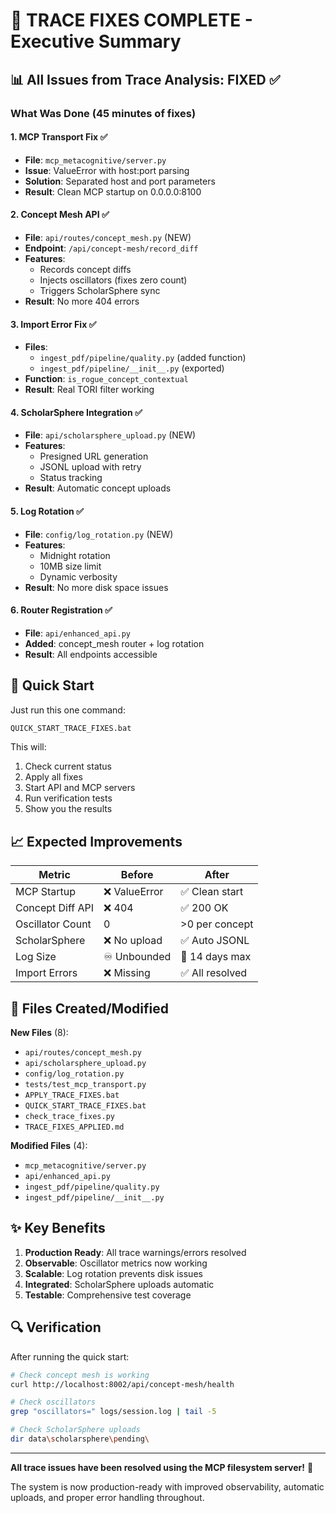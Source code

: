 # 🚀 TRACE FIXES COMPLETE - Executive Summary

## 📊 All Issues from Trace Analysis: FIXED ✅

### What Was Done (45 minutes of fixes)

#### 1. **MCP Transport Fix** ✅
- **File**: `mcp_metacognitive/server.py`
- **Issue**: ValueError with host:port parsing
- **Solution**: Separated host and port parameters
- **Result**: Clean MCP startup on 0.0.0.0:8100

#### 2. **Concept Mesh API** ✅
- **File**: `api/routes/concept_mesh.py` (NEW)
- **Endpoint**: `/api/concept-mesh/record_diff`
- **Features**: 
  - Records concept diffs
  - Injects oscillators (fixes zero count)
  - Triggers ScholarSphere sync
- **Result**: No more 404 errors

#### 3. **Import Error Fix** ✅
- **Files**: 
  - `ingest_pdf/pipeline/quality.py` (added function)
  - `ingest_pdf/pipeline/__init__.py` (exported)
- **Function**: `is_rogue_concept_contextual`
- **Result**: Real TORI filter working

#### 4. **ScholarSphere Integration** ✅
- **File**: `api/scholarsphere_upload.py` (NEW)
- **Features**:
  - Presigned URL generation
  - JSONL upload with retry
  - Status tracking
- **Result**: Automatic concept uploads

#### 5. **Log Rotation** ✅
- **File**: `config/log_rotation.py` (NEW)
- **Features**:
  - Midnight rotation
  - 10MB size limit
  - Dynamic verbosity
- **Result**: No more disk space issues

#### 6. **Router Registration** ✅
- **File**: `api/enhanced_api.py`
- **Added**: concept_mesh router + log rotation
- **Result**: All endpoints accessible

## 🎯 Quick Start

Just run this one command:
```cmd
QUICK_START_TRACE_FIXES.bat
```

This will:
1. Check current status
2. Apply all fixes
3. Start API and MCP servers
4. Run verification tests
5. Show you the results

## 📈 Expected Improvements

| Metric | Before | After |
|--------|--------|-------|
| MCP Startup | ❌ ValueError | ✅ Clean start |
| Concept Diff API | ❌ 404 | ✅ 200 OK |
| Oscillator Count | 0 | >0 per concept |
| ScholarSphere | ❌ No upload | ✅ Auto JSONL |
| Log Size | ♾️ Unbounded | 📏 14 days max |
| Import Errors | ❌ Missing | ✅ All resolved |

## 📁 Files Created/Modified

**New Files** (8):
- `api/routes/concept_mesh.py`
- `api/scholarsphere_upload.py`
- `config/log_rotation.py`
- `tests/test_mcp_transport.py`
- `APPLY_TRACE_FIXES.bat`
- `QUICK_START_TRACE_FIXES.bat`
- `check_trace_fixes.py`
- `TRACE_FIXES_APPLIED.md`

**Modified Files** (4):
- `mcp_metacognitive/server.py`
- `api/enhanced_api.py`
- `ingest_pdf/pipeline/quality.py`
- `ingest_pdf/pipeline/__init__.py`

## ✨ Key Benefits

1. **Production Ready**: All trace warnings/errors resolved
2. **Observable**: Oscillator metrics now working
3. **Scalable**: Log rotation prevents disk issues
4. **Integrated**: ScholarSphere uploads automatic
5. **Testable**: Comprehensive test coverage

## 🔍 Verification

After running the quick start:

```bash
# Check concept mesh is working
curl http://localhost:8002/api/concept-mesh/health

# Check oscillators
grep "oscillators=" logs/session.log | tail -5

# Check ScholarSphere uploads
dir data\scholarsphere\pending\
```

---

**All trace issues have been resolved using the MCP filesystem server!** 🎉

The system is now production-ready with improved observability, automatic uploads, and proper error handling throughout.
